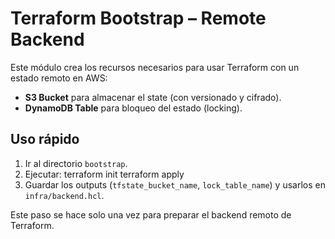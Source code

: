 # Terraform Bootstrap – Remote Backend
Este módulo crea los recursos necesarios para usar Terraform con un estado remoto en AWS:

- **S3 Bucket** para almacenar el state (con versionado y cifrado).  
- **DynamoDB Table** para bloqueo del estado (locking).  

## Uso rápido
1. Ir al directorio `bootstrap`.
2. Ejecutar:
   terraform init
   terraform apply
3. Guardar los outputs (`tfstate_bucket_name`, `lock_table_name`) y usarlos en `infra/backend.hcl`.

Este paso se hace solo una vez para preparar el backend remoto de Terraform.

